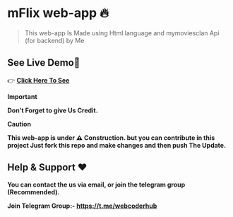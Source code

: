 # mFlix web-app 🔥

> This web-app Is Made using Html language and mymoviesclan Api (for backend) by Me

## See Live Demo👀

👉 <b>[Click Here To See](https://mymoviesclan.netlify.app/)<b>


> [!IMPORTANT]
> Don't Forget to give Us Credit.

> [!CAUTION]
> This web-app is under ⚠️ Construction. but you can contribute in this project Just fork this repo and make changes and then push The Update.


## Help & Support ❤

You can contact the us via email, or join the telegram group (Recommended).

<b>Join Telegram Group:- https://t.me/webcoderhub</b>
